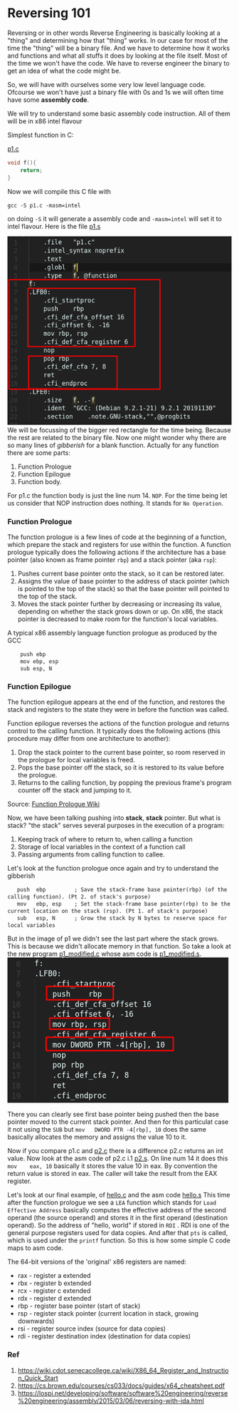 # Reversing 101

Reversing or in other words Reverse Engineering is basically looking at a "thing" and determining how that "thing" works. In our case for most of the time the "thing" will be a binary file. And we have to determine how it works and functions and what all stuffs it does by looking at the file itself. Most of the time we won't have the code. We have to reverse engineer the binary to get an idea of what the code might be. 

So, we will have with ourselves some very low level language code. Ofcourse we won't have just a binary file with 0s and 1s we will often time have some **assembly code**.

We will try to understand some basic assembly code instruction. All of them will be in x86 intel flavour

Simplest function in C:

[p1.c](files/p1/p1.c)

```c
void f(){
	return;
}
```

Now we will compile this C file with 

```
gcc -S p1.c -masm=intel
```

on doing `-S` it will generate a assembly code and `-masm=intel` will set it to intel flavour. Here is the file [p1.s](files/p1/p1.s)

![i1](assets/i1.png)
We will be focussing of the bigger red rectangle for the time being. Because the rest are related to the binary file. Now one might wonder why there are so many lines of *gibberish* for a blank function. Actually for any function there are some parts:

1. Function Prologue
2. Function Epilogue
3. Function body.

For p1.c the function body is just the line num 14. `NOP`. For the time being let us consider that NOP instruction does nothing. It stands for `No Operation`. 



### Function Prologue
The function prologue is a few lines of code at the beginning of a function, which prepare the stack and registers for use within the function. 
A function prologue typically does the following actions if the architecture has a base pointer (also known as frame pointer `rbp`) and a stack pointer (aka `rsp`):

1. Pushes current base pointer onto the stack, so it can be restored later.
2. Assigns the value of base pointer to the address of stack pointer (which is pointed to the top of the stack) so that the base pointer will pointed to the top of the stack.
3. Moves the stack pointer further by decreasing or increasing its value, depending on whether the stack grows down or up. On x86, the stack pointer is decreased to make room for the function's local variables.

A typical x86 assembly language function prologue as produced by the GCC
```assembly
	push ebp
	mov	ebp, esp
	sub	esp, N
```
### Function Epilogue
The function epilogue appears at the end of the function, and restores the stack and registers to the state they were in before the function was called.

Function epilogue reverses the actions of the function prologue and returns control to the calling function. It typically does the following actions (this procedure may differ from one architecture to another):

1. Drop the stack pointer to the current base pointer, so room reserved in the prologue for local variables is freed.
2. Pops the base pointer off the stack, so it is restored to its value before the prologue.
3. Returns to the calling function, by popping the previous frame's program counter off the stack and jumping to it.

Source: [Function Prologue Wiki](https://en.wikipedia.org/wiki/Function_prologue)

Now, we have been talking pushing into **stack**, **stack** pointer. But what is stack?
"the stack" serves several purposes in the execution of a program:

1. Keeping track of where to return to, when calling a function
2. Storage of local variables in the context of a function call
3. Passing arguments from calling function to callee.


Let's look at the function prologue once again and try to understand the gibberish
```assembly
   push  ebp         ; Save the stack-frame base pointer(rbp) (of the calling function). (Pt 2. of stack's purpose)
   mov   ebp, esp    ; Set the stack-frame base pointer(rbp) to be the current location on the stack (rsp). (Pt 1. of stack's purpose)
   sub   esp, N      ; Grow the stack by N bytes to reserve space for local variables
```
But in the image of p1 we didn't see the last part where the stack grows. This is because we didn't allocate memory in that function. So take a look at the new program [p1_modified.c](files/p1/p1_modified.c) whose asm code is [p1_modified.s](files/p1/p1_modified.s).
![i2](assets/i2.png)

There you can clearly see first base pointer being pushed then the base pointer moved to the current stack pointer. And then for this particulat case it not using the `SUB` but `mov	DWORD PTR -4[rbp], 10` does the same basically allocates the memory and assigns the value 10 to it. 



Now if you compare p1.c and [p2.c](files/p2/p2.c) there is a difference p2.c returns an int value. Now look at the asm code of p2.c i.1 [p2.s](files/p2/p2.s). On line  num 14 it does this `mov	eax, 10` basically it stores the value 10 in eax. By convention the return value is stored in eax. The caller will take the result from the EAX register.

Let's look at our final example, of [hello.c](files/hello_world/hello.c) and the asm code [hello.s](files/hello_world/hello.s)
This time after the function prologue we see a `LEA` function which stands for `Load Effective Address` basically computes the effective address of the second operand (the source operand) and stores it in the first operand (destination operand). So the address of "hello, world" if stored in `RDI` . RDI is one of the general purpose registers used for data copies. And after that `pts` is called, which is used under the `printf` function. So this is how some simple C code maps to asm code. 

The 64-bit versions of the 'original' x86 registers are named:

- rax - register a extended
- rbx - register b extended
- rcx - register c extended
- rdx - register d extended
- rbp - register base pointer (start of stack)
- rsp - register stack pointer (current location in stack, growing downwards)
- rsi - register source index (source for data copies)
- rdi - register destination index (destination for data copies)


### Ref
1. https://wiki.cdot.senecacollege.ca/wiki/X86_64_Register_and_Instruction_Quick_Start
2. https://cs.brown.edu/courses/cs033/docs/guides/x64_cheatsheet.pdf
3. https://lospi.net/developing/software/software%20engineering/reverse%20engineering/assembly/2015/03/06/reversing-with-ida.html